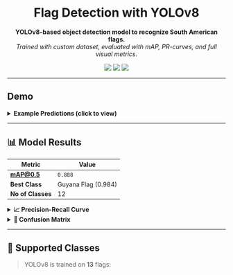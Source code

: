 <h1 align="center">Flag Detection with YOLOv8</h1>

<p align="center">
  <b>YOLOv8-based object detection model to recognize South American flags.</b><br>
  <i>Trained with custom dataset, evaluated with mAP, PR-curves, and full visual metrics.</i>
</p>

<p align="center">
  <img src="https://img.shields.io/github/languages/top/7mgppp1903/flag-detection-YOLOv8?color=blue" />
  <img src="https://img.shields.io/github/last-commit/7mgppp1903/flag-detection-YOLOv8?color=green" />
  <img src="https://img.shields.io/badge/YOLOv8-Ultralytics-red" />
</p>

---

## Demo

<details>
<summary><b>Example Predictions (click to view)</b></summary>

<table>
<tr>
<td align="center">Validation Batch</td>
<td align="center">Prediction Output</td>
</tr>
<tr>
<td><img src="training-results/val_batch0_labels.jpg" width="300"/></td>
<td><img src="training-results/val_batch0_pred.jpg" width="300"/></td>
</tr>
<tr>
<td><img src="training-results/val_batch1_labels.jpg" width="300"/></td>
<td><img src="training-results/val_batch1_pred.jpg" width="300"/></td>
</tr>
</table>

</details>

---

## 📊 Model Results

| Metric | Value |
|--------|-------|
| **mAP@0.5** | `0.888` |
| **Best Class** |  Guyana Flag (0.984) |
| **No of Classes** | 12 |

<details>
<summary><strong>📈 Precision-Recall Curve</strong></summary>

<p align="center">
  <img src="training-results/PR_curve.png" width="600"/>
</p>

</details>

<details>
<summary><strong>🧩 Confusion Matrix</strong></summary>

<p align="center">
  <img src="training-results/confusion_matrix.png" width="400"/>
  <img src="training-results/confusion_matrix_normalized.png" width="400"/>
</p>

</details>

---

## 🧠 Supported Classes

> YOLOv8 is trained on **13** flags:



